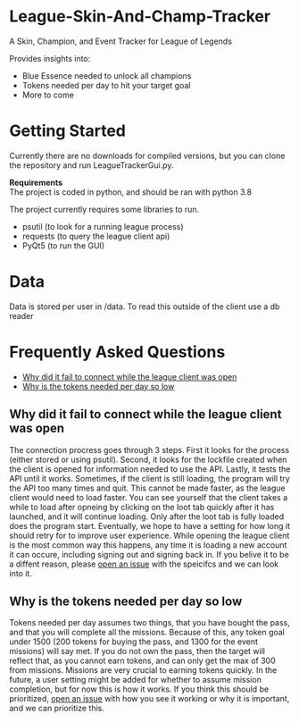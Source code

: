 # League-Skin-And-Champ-Tracker
A Skin, Champion, and Event Tracker for League of Legends

Provides insights into:
- Blue Essence needed to unlock all champions
- Tokens needed per day to hit your target goal
- More to come

# Getting Started
Currently there are no downloads for compiled versions, but you can clone the repository and run LeagueTrackerGui.py.

<strong>Requirements</strong><br/>
The project is coded in python, and should be ran with python 3.8

The project currently requires some libraries to run.
- psutil (to look for a running league process)
- requests (to query the league client api)
- PyQt5 (to run the GUI)

# Data
Data is stored per user in /data. To read this outside of the client use a db reader

# Frequently Asked Questions

- [Why did it fail to connect while the league client was open](#Why-did-it-fail-to-connect-while-the-league-client-was-open)
- [Why is the tokens needed per day so low](#Why-is-the-tokens-needed-per-day-so-low)


## Why did it fail to connect while the league client was open

The connection procress goes through 3 steps. First it looks for the process (either stored or using psutil). Second, it looks for the lockfile created when the client is opened for information needed to use the API. Lastly, it tests the API until it works. Sometimes, if the client is still loading, the program will try the API too many times and quit. This cannot be made faster, as the league client would need to load faster. You can see yourself that the client takes a while to load after opneing by clicking on the loot tab quickly after it has launched, and it will continue loading. Only after the loot tab is fully loaded does the program start. Eventually, we hope to have a setting for how long it should retry for to improve user experience. While opening the league client is the most common way this happens, any time it is loading a new account it can occure, including signing out and signing back in. If you belive it to be a diffent reason, please [open an issue](https://github.com/jbstark/League-Skin-And-Champ-Tracker/issues/new) with the speicifcs and we can look into it.


## Why is the tokens needed per day so low
Tokens needed per day assumes two things, that you have bought the pass, and that you will complete all the missions. Because of this, any token goal under 1500 (200 tokens for buying the pass, and 1300 for the event missions) will say met. If you do not own the pass, then the target will reflect that, as you cannot earn tokens, and can only get the max of 300 from missions. Missions are very crucial to earning tokens quickly. In the future, a user setting might be added for whether to assume mission completion, but for now this is how it works. If you think this should be prioritized, [open an issue](https://github.com/jbstark/League-Skin-And-Champ-Tracker/issues/new) with how you see it working or why it is important, and we can prioritize this.
